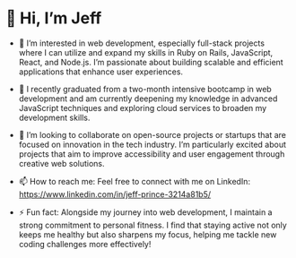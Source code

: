 # 👋 Hi, I’m Jeff

- 👀 I’m interested in web development, especially full-stack projects where I can utilize and expand my skills in Ruby on Rails, JavaScript, React, and Node.js. I’m passionate about building scalable and efficient applications that enhance user experiences.

- 🌱 I recently graduated from a two-month intensive bootcamp in web development and am currently deepening my knowledge in advanced JavaScript techniques and exploring cloud services to broaden my development skills.

- 💞️ I’m looking to collaborate on open-source projects or startups that are focused on innovation in the tech industry. I’m particularly excited about projects that aim to improve accessibility and user engagement through creative web solutions.

- 📫 How to reach me: Feel free to connect with me on LinkedIn: https://www.linkedin.com/in/jeff-prince-3214a81b5/

- ⚡ Fun fact: Alongside my journey into web development, I maintain a strong commitment to personal fitness. I find that staying active not only keeps me healthy but also sharpens my focus, helping me tackle new coding challenges more effectively!
